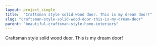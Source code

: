 ```yaml
---
layout: project_single
title:  "Craftsman style solid wood door. This is my dream door!"
slug: "craftsman-style-solid-wood-door-this-is-my-dream-door"
parent: "beautiful-craftsman-style-home-interiors"
---
```

Craftsman style solid wood door. This is my dream door!